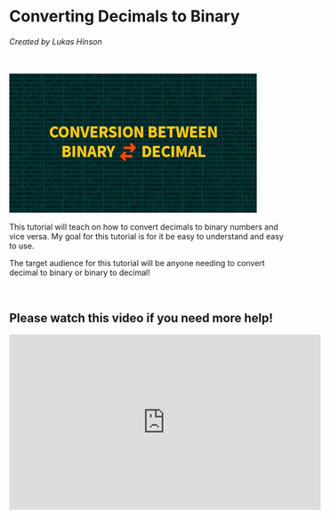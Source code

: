 <h1> Converting Decimals to Binary </h1> 
<h6> Created by Lukas Hinson </h6>
<br>

<img src="pic.png" alt="Pic">
<p> This tutorial will teach on how to convert decimals to binary numbers and vice versa. My goal for this tutorial is for it be easy to understand and easy to use. </p>
<p> The target audience for this tutorial will be anyone needing to convert decimal to binary or binary to decimal! </p>
<br>

<h2> Please watch this video if you need more help! </h2>
<iframe width="560" height="315" src="https://www.youtube.com/embed/rsxT4FfRBaM" title="YouTube video player" frameborder="0" allow="accelerometer; autoplay; clipboard-write; encrypted-media; gyroscope; picture-in-picture" allowfullscreen></iframe>
